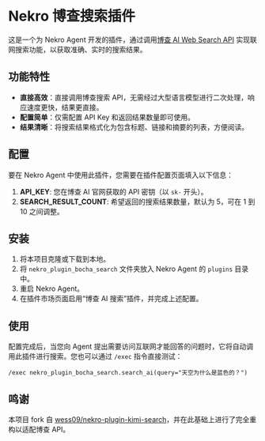 # Nekro 博查搜索插件

这是一个为 Nekro Agent 开发的插件，通过调用[博查 AI Web Search API](https://www.bochaai.com/) 实现联网搜索功能，以获取准确、实时的搜索结果。

## 功能特性

- **直接高效**：直接调用博查搜索 API，无需经过大型语言模型进行二次处理，响应速度更快，结果更直接。
- **配置简单**：仅需配置 API Key 和返回结果数量即可使用。
- **结果清晰**：将搜索结果格式化为包含标题、链接和摘要的列表，方便阅读。

## 配置

要在 Nekro Agent 中使用此插件，您需要在插件配置页面填入以下信息：

1.  **API_KEY**: 您在博查 AI 官网获取的 API 密钥（以 `sk-` 开头）。
2.  **SEARCH_RESULT_COUNT**: 希望返回的搜索结果数量，默认为 5，可在 1 到 10 之间调整。

## 安装

1.  将本项目克隆或下载到本地。
2.  将 `nekro_plugin_bocha_search` 文件夹放入 Nekro Agent 的 `plugins` 目录中。
3.  重启 Nekro Agent。
4.  在插件市场页面启用“博查 AI 搜索”插件，并完成上述配置。

## 使用

配置完成后，当您向 Agent 提出需要访问互联网才能回答的问题时，它将自动调用此插件进行搜索。您也可以通过 `/exec` 指令直接测试：

```
/exec nekro_plugin_bocha_search.search_ai(query="天空为什么是蓝色的？")
```

## 鸣谢

本项目 fork 自 [wess09/nekro-plugin-kimi-search](https://github.com/wess09/nekro-plugin-kimi-search)，并在此基础上进行了完全重构以适配博查 API。